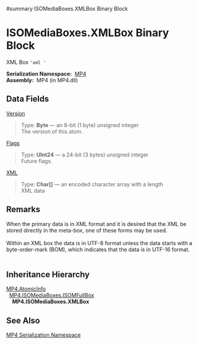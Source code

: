 ﻿#summary ISOMediaBoxes.XMLBox Binary Block

# ISOMediaBoxes.XMLBox Binary Block #


XML Box `'xml '`

**Serialization Namespace:**  [MP4](Bin_N_MP4.md)<br><b>Assembly:</b>  MP4 (in MP4.dll)<br>
<h2>Data Fields</h2>

<a href='Bin_F_MP4_ISOMediaBoxes_ISOMFullBox_Version.md'>Version</a>

<blockquote>Type: <b>Byte</b> — an 8-bit (1 byte) unsigned integer <br>The version of this atom.<br></blockquote>

<a href='Bin_F_MP4_ISOMediaBoxes_ISOMFullBox_Flags.md'>Flags</a>

<blockquote>Type: <b>UInt24</b> — a 24-bit (3 bytes) unsigned integer <br>Future flags.<br></blockquote>

<a href='Bin_F_MP4_ISOMediaBoxes_XMLBox_XML.md'>XML</a>

<blockquote>Type: <b>Char[</b><b>]</b> — an encoded character array with a length <br>XML data<br></blockquote>

<h2>Remarks</h2>

When the primary data is in XML format and it is desired that the XML be stored directly in the meta-box, one of these forms may be used.<br>
<br>
Within an XML box the data is in UTF-8 format unless the data starts with a byte-order-mark (BOM), which indicates that the data is in UTF-16 format.<br>
<br>
<h2>Inheritance Hierarchy</h2>
<a href='Bin_T_MP4_AtomicInfo.md'>MP4.AtomicInfo</a><br>  <a href='Bin_T_MP4_ISOMediaBoxes_ISOMFullBox.md'>MP4.ISOMediaBoxes.ISOMFullBox</a><br>    <b>MP4.ISOMediaBoxes.XMLBox</b><br>
<h2>See Also</h2>

<a href='Bin_N_MP4.md'>MP4 Serialization Namespace</a>